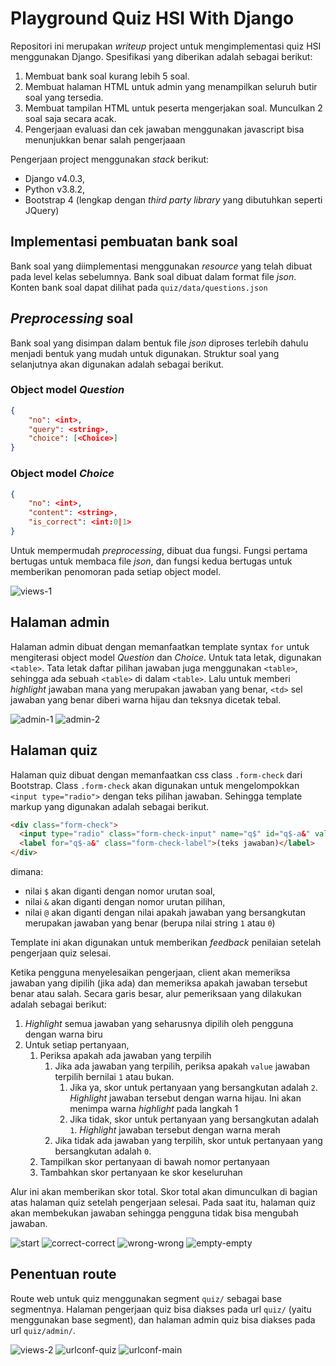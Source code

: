 # Playground Quiz HSI With Django

Repositori ini merupakan _writeup_ project untuk mengimplementasi quiz HSI menggunakan Django. Spesifikasi yang diberikan adalah sebagai berikut:

1. Membuat bank soal kurang lebih 5 soal.
2. Membuat halaman HTML untuk admin yang menampilkan seluruh butir soal yang tersedia. 
3. Membuat tampilan HTML untuk peserta mengerjakan soal. Munculkan 2 soal saja secara acak.
4. Pengerjaan evaluasi dan cek jawaban menggunakan javascript bisa menunjukkan benar salah pengerjaaan

Pengerjaan project menggunakan _stack_ berikut:
- Django v4.0.3, 
- Python v3.8.2,
- Bootstrap 4 (lengkap dengan _third party library_ yang dibutuhkan seperti JQuery)

## Implementasi pembuatan bank soal

Bank soal yang diimplementasi menggunakan _resource_ yang telah dibuat pada level kelas sebelumnya. Bank soal dibuat dalam format file _json_. Konten bank soal dapat dilihat pada `quiz/data/questions.json`

## _Preprocessing_ soal

Bank soal yang disimpan dalam bentuk file _json_ diproses terlebih dahulu menjadi bentuk yang mudah untuk digunakan. Struktur soal yang selanjutnya akan digunakan adalah sebagai berikut.

### Object model _Question_
```json
{
    "no": <int>,
    "query": <string>,
    "choice": [<Choice>]
}
```

### Object model _Choice_
```json
{
    "no": <int>,
    "content": <string>,
    "is_correct": <int:0|1>
}
```

Untuk mempermudah _preprocessing_, dibuat dua fungsi. Fungsi pertama bertugas untuk membaca file _json_, dan fungsi kedua bertugas untuk memberikan penomoran pada setiap object model.

![views-1](writeup/image/views-1.PNG)

## Halaman admin

Halaman admin dibuat dengan memanfaatkan template syntax `for` untuk mengiterasi object model _Question_ dan _Choice_. Untuk tata letak, digunakan `<table>`. Tata letak daftar pilihan jawaban juga menggunakan `<table>`, sehingga ada sebuah `<table>` di dalam `<table>`. Lalu untuk memberi _highlight_ jawaban mana yang merupakan jawaban yang benar, `<td>` sel jawaban yang benar diberi warna hijau dan teksnya dicetak tebal.

![admin-1](writeup/image/admin-1.png)
![admin-2](writeup/image/admin-2.png)

## Halaman quiz

Halaman quiz dibuat dengan memanfaatkan css class `.form-check` dari Bootstrap. Class `.form-check` akan digunakan untuk mengelompokkan `<input type="radio">` dengan teks pilihan jawaban. Sehingga template markup yang digunakan adalah sebagai berikut.

```html
<div class="form-check">
  <input type="radio" class="form-check-input" name="q$" id="q$-a&" value="{{ option.is_correct }}">
  <label for="q$-a&" class="form-check-label">(teks jawaban)</label>
</div>
```
dimana:
- nilai `$` akan diganti dengan nomor urutan soal,
- nilai `&` akan diganti dengan nomor urutan pilihan,
- nilai `@` akan diganti dengan nilai apakah jawaban yang bersangkutan merupakan jawaban yang benar (berupa nilai string `1` atau `0`)

Template ini akan digunakan untuk memberikan _feedback_ penilaian setelah pengerjaan quiz selesai.

Ketika pengguna menyelesaikan pengerjaan, client akan memeriksa jawaban yang dipilih (jika ada) dan memeriksa apakah jawaban tersebut benar atau salah. Secara garis besar, alur pemeriksaan yang dilakukan adalah sebagai berikut:

1. _Highlight_ semua jawaban yang seharusnya dipilih oleh pengguna dengan warna biru
2. Untuk setiap pertanyaan,
    1. Periksa apakah ada jawaban yang terpilih
        1. Jika ada jawaban yang terpilih, periksa apakah `value` jawaban terpilih bernilai `1` atau bukan.
            1. Jika ya, skor untuk pertanyaan yang bersangkutan adalah `2`. _Highlight_ jawaban tersebut dengan warna hijau. Ini akan menimpa warna _highlight_ pada langkah 1
            2. Jika tidak, skor untuk pertanyaan yang bersangkutan adalah `1`. _Highlight_ jawaban tersebut dengan warna merah
        2. Jika tidak ada jawaban yang terpilih, skor untuk pertanyaan yang bersangkutan adalah `0`.
    2. Tampilkan skor pertanyaan di bawah nomor pertanyaan
    3. Tambahkan skor pertanyaan ke skor keseluruhan

Alur ini akan memberikan skor total. Skor total akan dimunculkan di bagian atas halaman quiz setelah pengerjaan selesai. Pada saat itu, halaman quiz akan membekukan jawaban sehingga pengguna tidak bisa mengubah jawaban.

![start](writeup/image/quiz-start.png)
![correct-correct](writeup/image/quiz-cc.png)
![wrong-wrong](writeup/image/quiz-ww.png)
![empty-empty](writeup/image/quiz-ee.png)

## Penentuan route

Route web untuk quiz menggunakan segment `quiz/` sebagai base segmentnya. Halaman pengerjaan quiz bisa diakses pada url `quiz/` (yaitu menggunakan base segment), dan halaman admin quiz bisa diakses pada url `quiz/admin/`.

![views-2](writeup/image/views-2.PNG)
![urlconf-quiz](writeup/image/urlconf-quiz.PNG)
![urlconf-main](writeup/image/urlconf-main.PNG)